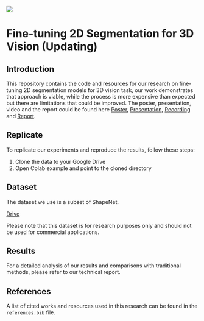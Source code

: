 ![](./cover.png)

# Fine-tuning 2D Segmentation for 3D Vision (Updating)

## Introduction

This repository contains the code and resources for our research on fine-tuning 2D segmentation models for 3D vision task, our work demonstrates that approach is viable, while the process is more expensive than expected but there are limitations that could be improved. The poster, presentation, video and the report could be found here [Poster](https://docs.google.com/presentation/d/1yjT9xvL7sHk_B8tMqwsZW2-8D63V7EDldgDw2xpLw3U/edit?usp=sharing), [Presentation](https://docs.google.com/presentation/d/1A8nDw6mRxrCmrL6xTCyuhMGYQotg3jcR4qrCwmoyu14/edit?usp=sharing), [Recording](https://www.veed.io/view/5e7607f1-a37c-47a3-8639-92b5c674731f?panel=share&fbclid=IwAR3NJiy0v4D-F8WnFMsnIkJqOyh23lWtlp9DHYg15prpnQpb-SG-UNZtMlw) and [Report](https://arxiv.org/pdf/2212.01552.pdf). 

## Replicate

To replicate our experiments and reproduce the results, follow these steps:

1. Clone the data to your Google Drive
2. Open Colab example and point to the cloned directory

## Dataset

The dataset we use is a subset of ShapeNet.

[Drive]() 
 
Please note that this dataset is for research purposes only and should not be used for commercial applications.

## Results

For a detailed analysis of our results and comparisons with traditional methods, please refer to our technical report.

## References

A list of cited works and resources used in this research can be found in the `references.bib` file.
